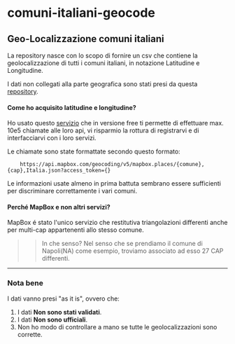 # comuni-italiani-geocode

## Geo-Localizzazione comuni italiani
La repository nasce con lo scopo di fornire un csv che contiene la geolocalizzazione di tutti i comuni italiani, in notazione Latitudine e Longitudine.

I dati non collegati alla parte geografica sono stati presi da questa [repository](https://github.com/matteocontrini/comuni-json).

#### Come ho acquisito latitudine e longitudine?
Ho usato questo [servizio](https://www.mapbox.com/) che in versione free ti permette di effettuare max. 10e5 chiamate alle loro api, vi risparmio la rottura di registrarvi e di interfacciarvi con i loro servizi.

Le chiamate sono state formattate secondo questo formato:
```
    https://api.mapbox.com/geocoding/v5/mapbox.places/{comune},{cap},Italia.json?access_token={}
```
Le informazioni usate almeno in prima battuta sembrano essere sufficienti per discriminare correttamente i vari comuni.

#### Perché __MapBox__ e non altri servizi?
MapBox é stato l'unico servizio che restitutiva triangolazioni differenti anche per multi-cap appartenenti allo stesso comune.
>> In che senso?
>> Nel senso che se prendiamo il comune di Napoli(NA) come esempio, troviamo associato ad esso 27 CAP differenti.

---

### Nota bene
I dati vanno presi "as it is", ovvero che:
1) I dati __Non sono stati validati__.
2) I dati __Non sono ufficiali__.
3) Non ho modo di controllare a mano se tutte le geolocalizzazioni sono corrette.

